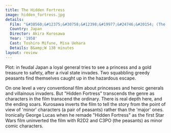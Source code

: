 ```yaml
---
title: The Hidden Fortress
image: hidden_fortress.jpg
details:
  Film: "&#38560;&#12375;&#30758;&#12398;&#19977;&#24746;&#20154; (The Hidden Fortress)"
  Country: Japan
  Director: Akira Kurosawa
  Year: '1958'
  Cast: Toshiro Mifune, Misa Uehara
  Details: B&amp;W 138 minutes
layout: review
---
```

Plot: in feudal Japan a loyal general tries to see
a princess and a gold treasure to safety, after a rival
state invades.  Two squabbling greedy peasants find
themselves caught up in the hazardous escape.

On one level a very conventional film about princesses
and heroic generals and villainous invaders.  But
"Hidden Fortress" transcends the genre as characters
in the film transcend the ordinary.  There is real
depth here, and the ending soars.  Kurosawa inverts
the film to tell the story from the point of view of
'minor' characters (a pair of peasants) rather than
the 'major' ones.  Ironically George Lucas when he
remade "Hidden Fortress" as the first Star Wars film
uninverted the film with R2D2 and C3PO (the peasants)
as minor comic characters.
